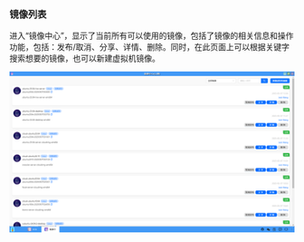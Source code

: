 ### 镜像列表
进入“镜像中心”，显示了当前所有可以使用的镜像，包括了镜像的相关信息和操作功能，包括：发布/取消、分享、详情、删除。同时，在此页面上可以根据关键字搜索想要的镜像，也可以新建虚拟机镜像。

![alt text](./mirrorcentor01.png)